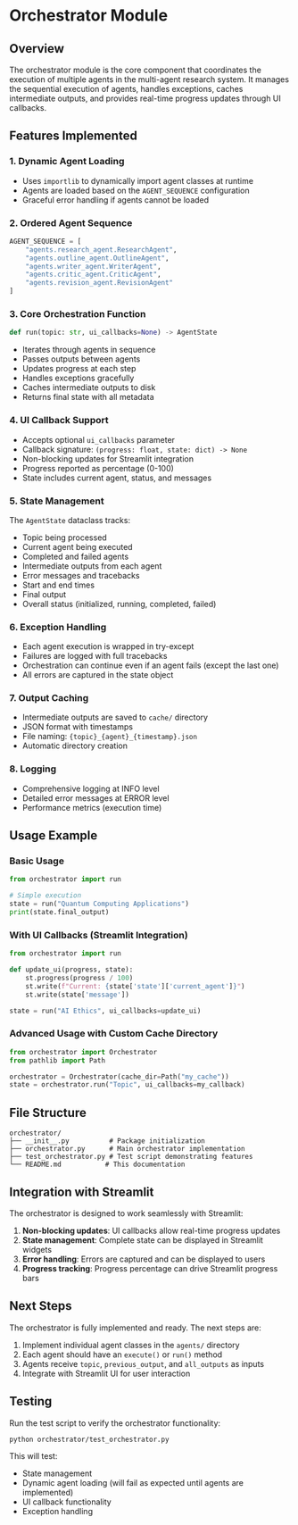 # Orchestrator Module

## Overview
The orchestrator module is the core component that coordinates the execution of multiple agents in the multi-agent research system. It manages the sequential execution of agents, handles exceptions, caches intermediate outputs, and provides real-time progress updates through UI callbacks.

## Features Implemented

### 1. Dynamic Agent Loading
- Uses `importlib` to dynamically import agent classes at runtime
- Agents are loaded based on the `AGENT_SEQUENCE` configuration
- Graceful error handling if agents cannot be loaded

### 2. Ordered Agent Sequence
```python
AGENT_SEQUENCE = [
    "agents.research_agent.ResearchAgent",
    "agents.outline_agent.OutlineAgent", 
    "agents.writer_agent.WriterAgent",
    "agents.critic_agent.CriticAgent",
    "agents.revision_agent.RevisionAgent"
]
```

### 3. Core Orchestration Function
```python
def run(topic: str, ui_callbacks=None) -> AgentState
```
- Iterates through agents in sequence
- Passes outputs between agents
- Updates progress at each step
- Handles exceptions gracefully
- Caches intermediate outputs to disk
- Returns final state with all metadata

### 4. UI Callback Support
- Accepts optional `ui_callbacks` parameter
- Callback signature: `(progress: float, state: dict) -> None`
- Non-blocking updates for Streamlit integration
- Progress reported as percentage (0-100)
- State includes current agent, status, and messages

### 5. State Management
The `AgentState` dataclass tracks:
- Topic being processed
- Current agent being executed
- Completed and failed agents
- Intermediate outputs from each agent
- Error messages and tracebacks
- Start and end times
- Final output
- Overall status (initialized, running, completed, failed)

### 6. Exception Handling
- Each agent execution is wrapped in try-except
- Failures are logged with full tracebacks
- Orchestration can continue even if an agent fails (except the last one)
- All errors are captured in the state object

### 7. Output Caching
- Intermediate outputs are saved to `cache/` directory
- JSON format with timestamps
- File naming: `{topic}_{agent}_{timestamp}.json`
- Automatic directory creation

### 8. Logging
- Comprehensive logging at INFO level
- Detailed error messages at ERROR level
- Performance metrics (execution time)

## Usage Example

### Basic Usage
```python
from orchestrator import run

# Simple execution
state = run("Quantum Computing Applications")
print(state.final_output)
```

### With UI Callbacks (Streamlit Integration)
```python
from orchestrator import run

def update_ui(progress, state):
    st.progress(progress / 100)
    st.write(f"Current: {state['state']['current_agent']}")
    st.write(state['message'])

state = run("AI Ethics", ui_callbacks=update_ui)
```

### Advanced Usage with Custom Cache Directory
```python
from orchestrator import Orchestrator
from pathlib import Path

orchestrator = Orchestrator(cache_dir=Path("my_cache"))
state = orchestrator.run("Topic", ui_callbacks=my_callback)
```

## File Structure
```
orchestrator/
├── __init__.py          # Package initialization
├── orchestrator.py      # Main orchestrator implementation
├── test_orchestrator.py # Test script demonstrating features
└── README.md           # This documentation
```

## Integration with Streamlit
The orchestrator is designed to work seamlessly with Streamlit:

1. **Non-blocking updates**: UI callbacks allow real-time progress updates
2. **State management**: Complete state can be displayed in Streamlit widgets
3. **Error handling**: Errors are captured and can be displayed to users
4. **Progress tracking**: Progress percentage can drive Streamlit progress bars

## Next Steps
The orchestrator is fully implemented and ready. The next steps are:
1. Implement individual agent classes in the `agents/` directory
2. Each agent should have an `execute()` or `run()` method
3. Agents receive `topic`, `previous_output`, and `all_outputs` as inputs
4. Integrate with Streamlit UI for user interaction

## Testing
Run the test script to verify the orchestrator functionality:
```bash
python orchestrator/test_orchestrator.py
```

This will test:
- State management
- Dynamic agent loading (will fail as expected until agents are implemented)
- UI callback functionality
- Exception handling
